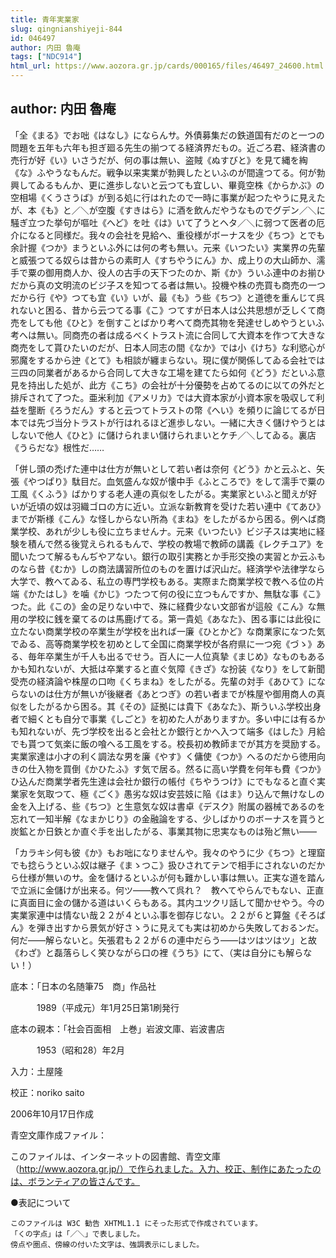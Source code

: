 ```yaml
---
title: 青年実業家
slug: qingnianshiyeji-844
id: 046497
author: 内田 魯庵
tags: ["NDC914"]
html_url: https://www.aozora.gr.jp/cards/000165/files/46497_24600.html
---
```


## author: 内田 魯庵

「全《まる》でお咄《はなし》にならんサ。外債募集だの鉄道国有だのと一つの問題を五年も六年も担ぎ廻る先生の揃つてる経済界だもの。近ごろ君、経済書の売行が好《い》いさうだが、何の事は無い、盗賊《ぬすびと》を見て縄を綯《な》ふやうなもんだ。戦争以来実業が勃興したといふのが間違つてる。何が勃興してゐるもんか、更に進歩しないと云つても宜しい、畢竟空株《からかぶ》の空相場《くうさうば》が到る処に行はれたので一時に事業が起つたやうに見えたが、本《も》と／＼が空腹《すきはら》に酒を飲んだやうなものでグデン／＼に騒ぎ立つた挙句が嘔吐《へど》を吐《は》いて了うとヘタ／＼に弱つて医者の厄介になると同様だ。我々の会社を見給へ、重役様がボーナスを少《ちつ》とでも余計握《つか》まうといふ外には何の考も無い。元来《いつたい》実業界の先輩と威張つてる奴らは昔からの素町人《すちやうにん》か、成上りの大山師か、濡手で粟の御用商人か、役人の古手の天下つたのか、斯《か》ういふ連中のお揃ひだから真の文明流のビジ子スを知つてる者は無い。投機や株の売買も商売の一つだから行《や》つても宜《い》いが、最《も》う些《ちつ》と道徳を重んじて呉れないと困る、昔から云つてる事《こ》つてすが日本人は公共思想が乏しくて商売をしても他《ひと》を倒すことばかり考へて商売其物を発達せしめやうといふ考へは無い。同商売の者は成るべくトラスト流に合同して大資本を作つて大きな商売をして貰ひたいのだが、日本人同志の間《なか》では小《けち》な利慾心が邪魔をするから迚《とて》も相談が纏まらない。現に僕が関係してゐる会社では三四の同業者があるから合同して大きな工場を建てたら如何《どう》だといふ意見を持出した処が、此方《こち》の会社が十分優勢を占めてるのに以ての外だと排斥されて了つた。亜米利加《アメリカ》では大資本家が小資本家を吸収して利益を壟断《ろうだん》すると云つてトラストの幣《へい》を頻りに論じてるが日本では先づ当分トラストが行はれるほど進歩しない。一緒に大きく儲けやうとはしないで他人《ひと》に儲けられまい儲けられまいとケチ／＼してゐる。裏店《うらだな》根性だ……

「併し頭の禿げた連中は仕方が無いとして若い者は奈何《どう》かと云ふと、矢張《やつぱり》駄目だ。血気盛んな奴が懐中手《ふところで》をして濡手で粟の工風《くふう》ばかりする老人連の真似をしたがる。実業家といふと聞えが好いが近頃の奴は羽織ゴロの方に近い。立派な新教育を受けた若い連中《てあひ》までが斯様《こん》な怪しからない所為《まね》をしたがるから困る。例へば商業学校、あれが少しも役に立ちませんナ。元来《いつたい》ビジ子スは実地に経験を積んで然る後覚えられるもんで、学校の教場で教師の講義《レクチユア》を聞いたつて解るもんぢやアない。銀行の取引実務とか手形交換の実習とか云ふものなら昔《むか》しの商法講習所位のものを置けば沢山だ。経済学や法律学なら大学で、教へてゐる、私立の専門学校もある。実際また商業学校で教へる位の片端《かたはし》を噛《かじ》つたつて何の役に立つもんですか、無駄な事《こ》つた。此《この》金の足りない中で、殊に経費少ない文部省が這般《こん》な無用の学校に銭を棄てるのは馬鹿げてる。第一貴処《あなた》、困る事には此役に立たない商業学校の卒業生が学校を出れば一廉《ひとかど》な商業家になつた気でゐる、高等商業学校を初めとして全国に商業学校が各府県に一つ宛《づゝ》ある、毎年卒業生が千人も出るでせう。百人に一人位真摯《まじめ》なものもあるかも知れないが、大抵は卒業すると直ぐ気障《きざ》な扮装《なり》をして新聞受売の経済論や株屋の口吻《くちまね》をしたがる。先輩の対手《あひて》にならないのは仕方が無いが後継者《あとつぎ》の若い者までが株屋や御用商人の真似をしたがるから困る。其《その》証拠には貴下《あなた》、斯ういふ学校出身者で細くとも自分で事業《しごと》を初めた人がありますか。多い中には有るかも知れないが、先づ学校を出ると会社とか銀行とかへ入つて端多《はした》月給でも貰つて気楽に飯の喰へる工風をする。校長初め教師までが其方を奨励する。実業家達は小才の利く調法な男を廉《やす》く傭使《つか》へるのだから徳用向きの仕入物を買倒《かひたふ》す気で居る。然るに高い学費を何年も費《つか》ひ込んだ商業学者先生達は会社か銀行の帳付《ちやうつけ》にでもなると直ぐ実業家を気取つて、極《ごく》愚劣な奴は安芸妓に陥《はま》り込んで無けなしの金を入上げる、些《ちつ》と生意気な奴は書卓《デスク》附属の器械であるのを忘れて一知半解《なまかじり》の金融論をする、少しばかりのボーナスを貰うと炭鉱とか日鉄とか直ぐ手を出したがる、事業其物に忠実なものは殆ど無い――

「カラキシ何も彼《か》もお咄になりませんや。我々のやうに少《ちつ》と理窟でも捻らうといふ奴は継子《まゝつこ》扱ひされてテンで相手にされないのだから仕様が無いのサ。金を儲けるといふが何も難かしい事は無い。正実な道を踏んで立派に金儲けが出来る。何ツ――教へて呉れ？　教へてやらんでもない、正直に真面目に金の儲かる道はいくらもある。其内ユツクリ話して聞かせやう。今の実業家連中は情ない哉２２が４といふ事を御存じない。２２が６と算盤《そろばん》を弾き出すから景気が好さゝうに見えても実は初めから失敗しておるンだ。何だ――解らないと。矢張君も２２が６の連中だらう――はツはツはツ」と故《わざ》と磊落らしく笑ひながら口の裡《うち》にて、（実は自分にも解らない！）













底本：「日本の名随筆75　商」作品社


　　　1989（平成元）年1月25日第1刷発行

底本の親本：「社会百面相　上巻」岩波文庫、岩波書店

　　　1953（昭和28）年2月

入力：土屋隆

校正：noriko saito

2006年10月17日作成

青空文庫作成ファイル：

このファイルは、インターネットの図書館、青空文庫（http://www.aozora.gr.jp/）で作られました。入力、校正、制作にあたったのは、ボランティアの皆さんです。











●表記について


	このファイルは W3C 勧告 XHTML1.1 にそった形式で作成されています。
	「くの字点」は「／＼」で表しました。
	傍点や圏点、傍線の付いた文字は、強調表示にしました。